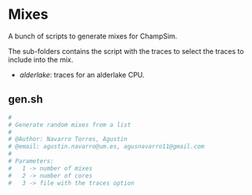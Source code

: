 # Mixes

A bunch of scripts to generate mixes for ChampSim.

The sub-folders contains the script with the traces to select the traces to 
include into the mix.

* *alderlake*: traces for an alderlake CPU.

## gen.sh

```bash
#
# Generate random mixes from a list
#
# @Author: Navarro Torres, Agustin
# @email: agustin.navarro@um.es, agusnavarro11@gmail.com
#
# Parameters:
#   1 -> number of mixes
#   2 -> number of cores
#   3 -> file with the traces option
```
